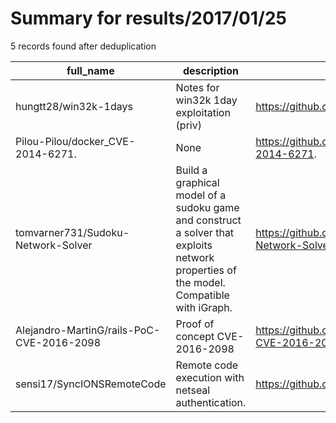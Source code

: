 
# Summary for results/2017/01/25
    
5 records found after deduplication

| full_name | description | html_url | matched_list | matched_count | pushed_at | size | stargazers_count | language | forks_count |
|-------------------------------------------|----------------------------------------------------------------------------------------------------------------------------------------|--------------------------------------------------------------|---------------------------|-----------------|---------------------------|--------|--------------------|------------|---------------|
| hungtt28/win32k-1days | Notes for win32k 1day exploitation (priv) | https://github.com/hungtt28/win32k-1days | ['exploit'] | 1 | 2017-01-25 09:42:11+00:00 | 447 | 2 | | 1 |
| Pilou-Pilou/docker_CVE-2014-6271. | None | https://github.com/Pilou-Pilou/docker_CVE-2014-6271. | ['cve-2'] | 1 | 2017-01-25 21:56:03+00:00 | 1462 | 0 | HTML | 0 |
| tomvarner731/Sudoku-Network-Solver | Build a graphical model of a sudoku game and construct a solver that exploits network properties of the model. Compatible with iGraph. | https://github.com/tomvarner731/Sudoku-Network-Solver | ['exploit'] | 1 | 2017-01-25 23:23:15+00:00 | 8 | 0 | Python | 0 |
| Alejandro-MartinG/rails-PoC-CVE-2016-2098 | Proof of concept CVE-2016-2098 | https://github.com/Alejandro-MartinG/rails-PoC-CVE-2016-2098 | ['cve poc', 'cve-2'] | 2 | 2017-01-25 23:46:47+00:00 | 887 | 1 | Ruby | 0 |
| sensi17/SyncIONSRemoteCode | Remote code execution with netseal authentication. | https://github.com/sensi17/SyncIONSRemoteCode | ['remote code execution'] | 1 | 2017-01-25 04:02:16+00:00 | 42 | 0 | C# | 0 |

